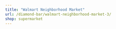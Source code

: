 ```yaml
---
title: "Walmart Neighborhood Market"
url: /diamond-bar/walmart-neighborhood-market-3/
shop: supermarket
---
```

